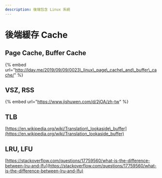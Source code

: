 ```yaml
---
description: 後端包含 Linux 系統
---
```


# 後端緩存 Cache

## Page Cache,  Buffer Cache

{% embed url="http://lday.me/2019/09/09/0023\_linux\_page\_cache\_and\_buffer\_cache/" %}

## VSZ,  RSS

{% embed url="https://www.jishuwen.com/d/2jOA/zh-tw" %}

## TLB

[https://en.wikipedia.org/wiki/Translation\_lookaside\_buffer](https://en.wikipedia.org/wiki/Translation_lookaside_buffer)

## LRU, LFU

[https://stackoverflow.com/questions/17759560/what-is-the-difference-between-lru-and-lfu](https://stackoverflow.com/questions/17759560/what-is-the-difference-between-lru-and-lfu)

